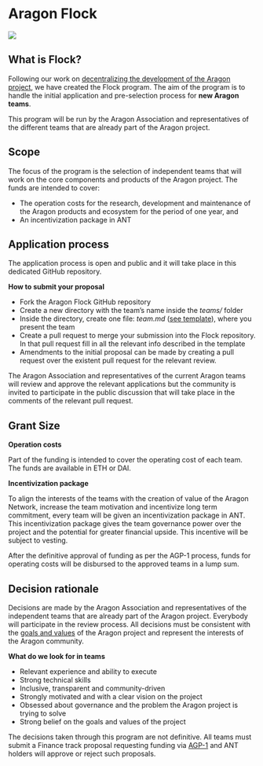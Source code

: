 # Aragon Flock

![](docs/Flock_header01.png)

## What is Flock?
Following our work on [decentralizing the development of the Aragon project](https://blog.aragon.org/decentralizing-aragons-development-iii-onboarding-new-teams-32786cb805a5/), we have created the Flock program. The aim of the program is to handle the initial application and pre-selection process for **new Aragon teams**.

This program will be run by the Aragon Association and representatives of the different teams that are already part of the Aragon project.

## Scope
The focus of the program is the selection of independent teams that will work on the core components and products of the Aragon project. The funds are intended to cover:

- The operation costs for the research, development and maintenance of the Aragon products and ecosystem for the period of one year, and
- An incentivization package in ANT

## Application process
The application process is open and public and it will take place in this dedicated GitHub repository.

**How to submit your proposal**
- Fork the Aragon Flock GitHub repository
- Create a new directory with the team’s name inside the *teams/* folder
- Inside the directory, create one file: *team.md* ([see template](https://github.com/aragon/flock/blob/master/docs/templates/team.md)), where you present the team
- Create a pull request to merge your submission into the Flock repository. In that pull request fill in all the relevant info described in the template
- Amendments to the initial proposal can be made by creating a pull request over the existent pull request for the relevant review.  

The Aragon Association and representatives of the current Aragon teams will review and approve the relevant applications but the community is invited to participate in the public discussion that will take place in the comments of the relevant pull request.

## Grant Size

**Operation costs**

Part of the funding is intended to cover the operating cost of each team. The funds are available in ETH or DAI.

**Incentivization package**

To align the interests of the teams with the creation of value of the Aragon Network, increase the team motivation and incentivize long term commitment, every team will be given an incentivization package in ANT. This incentivization package gives the team governance power over the project and the potential for greater financial upside. This incentive will be subject to vesting.

After the definitive approval of funding as per the AGP-1 process, funds for operating costs will be disbursed to the approved teams in a lump sum.

## Decision rationale

Decisions are made by the Aragon Association and representatives of the independent teams that are already part of the Aragon project. Everybody will participate in the review process. All decisions must be consistent with the [goals and values](https://github.com/aragon/AGPs/blob/master/AGPs/AGP-0.md) of the Aragon project and represent the interests of the Aragon community.

**What do we look for in teams**

- Relevant experience and ability to execute
- Strong technical skills
- Inclusive, transparent and community-driven
- Strongly motivated and with a clear vision on the project
- Obsessed about governance and the problem the Aragon project is trying to solve
- Strong belief on the goals and values of the project


The decisions taken through this program are not definitive. All teams must submit a Finance track proposal requesting funding via [AGP-1](https://github.com/aragon/AGPs/blob/6ef7dcb9d6a0ccf3cb4d0707eed0cdd10f99044d/AGPs/AGP-1.md) and ANT holders will approve or reject such proposals.
